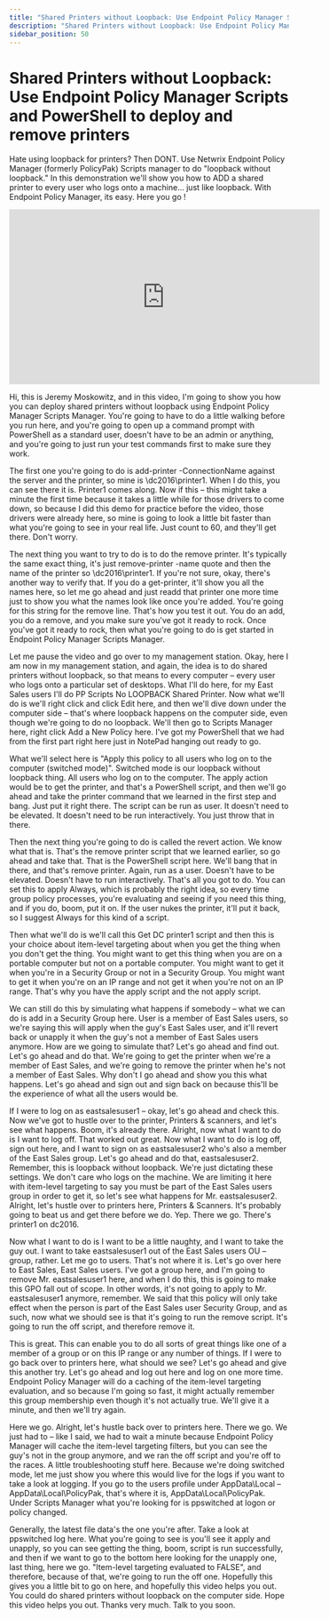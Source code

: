 ```yaml
---
title: "Shared Printers without Loopback: Use Endpoint Policy Manager Scripts and PowerShell to deploy and remove printers"
description: "Shared Printers without Loopback: Use Endpoint Policy Manager Scripts and PowerShell to deploy and remove printers"
sidebar_position: 50
---
```

# Shared Printers without Loopback: Use Endpoint Policy Manager Scripts and PowerShell to deploy and remove printers

Hate using loopback for printers? Then DONT. Use Netwrix Endpoint Policy Manager (formerly
PolicyPak) Scripts manager to do "loopback without loopback." In this demonstration we'll show you
how to ADD a shared printer to every user who logs onto a machine... just like loopback. With
Endpoint Policy Manager, its easy. Here you go !

<iframe width="560" height="315" src="https://www.youtube.com/embed/2B-cc1W2WTU" title="Shared Printers without Loopback: Use Endpoint Policy Manager Scripts and PowerShell to deploy and remove printers" frameborder="0" allow="accelerometer; autoplay; clipboard-write; encrypted-media; gyroscope; picture-in-picture; web-share" allowfullscreen="1"></iframe>

Hi, this is Jeremy Moskowitz, and in this video, I'm going to show you how you can deploy shared
printers without loopback using Endpoint Policy Manager Scripts Manager. You're going to have to do
a little walking before you run here, and you're going to open up a command prompt with PowerShell
as a standard user, doesn't have to be an admin or anything, and you're going to just run your test
commands first to make sure they work.

The first one you're going to do is add-printer -ConnectionName against the server and the printer,
so mine is \\dc2016\printer1. When I do this, you can see there it is. Printer1 comes along. Now if
this – this might take a minute the first time because it takes a little while for those drivers to
come down, so because I did this demo for practice before the video, those drivers were already
here, so mine is going to look a little bit faster than what you're going to see in your real life.
Just count to 60, and they'll get there. Don't worry.

The next thing you want to try to do is to do the remove printer. It's typically the same exact
thing, it's just remove-printer -name quote and then the name of the printer so \\dc2016\printer1.
If you're not sure, okay, there's another way to verify that. If you do a get-printer, it'll show
you all the names here, so let me go ahead and just readd that printer one more time just to show
you what the names look like once you're added. You're going for this string for the remove line.
That's how you test it out. You do an add, you do a remove, and you make sure you've got it ready to
rock. Once you've got it ready to rock, then what you're going to do is get started in Endpoint
Policy Manager Scripts Manager.

Let me pause the video and go over to my management station. Okay, here I am now in my management
station, and again, the idea is to do shared printers without loopback, so that means to every
computer – every user who logs onto a particular set of desktops. What I'll do here, for my East
Sales users I'll do PP Scripts No LOOPBACK Shared Printer. Now what we'll do is we'll right click
and click Edit here, and then we'll dive down under the computer side – that's where loopback
happens on the computer side, even though we're going to do no loopback. We'll then go to Scripts
Manager here, right click Add a New Policy here. I've got my PowerShell that we had from the first
part right here just in NotePad hanging out ready to go.

What we'll select here is "Apply this policy to all users who log on to the computer (switched
mode)". Switched mode is our loopback without loopback thing. All users who log on to the computer.
The apply action would be to get the printer, and that's a PowerShell script, and then we'll go
ahead and take the printer command that we learned in the first step and bang. Just put it right
there. The script can be run as user. It doesn't need to be elevated. It doesn't need to be run
interactively. You just throw that in there.

Then the next thing you're going to do is called the revert action. We know what that is. That's the
remove printer script that we learned earlier, so go ahead and take that. That is the PowerShell
script here. We'll bang that in there, and that's remove printer. Again, run as a user. Doesn't have
to be elevated. Doesn't have to run interactively. That's all you got to do. You can set this to
apply Always, which is probably the right idea, so every time group policy processes, you're
evaluating and seeing if you need this thing, and if you do, boom, put it on. If the user nukes the
printer, it'll put it back, so I suggest Always for this kind of a script.

Then what we'll do is we'll call this Get DC printer1 script and then this is your choice about
item-level targeting about when you get the thing when you don't get the thing. You might want to
get this thing when you are on a portable computer but not on a portable computer. You might want to
get it when you're in a Security Group or not in a Security Group. You might want to get it when
you're on an IP range and not get it when you're not on an IP range. That's why you have the apply
script and the not apply script.

We can still do this by simulating what happens if somebody – what we can do is add in a Security
Group here. User is a member of East Sales users, so we're saying this will apply when the guy's
East Sales user, and it'll revert back or unapply it when the guy's not a member of East Sales users
anymore. How are we going to simulate that? Let's go ahead and find out. Let's go ahead and do that.
We're going to get the printer when we're a member of East Sales, and we're going to remove the
printer when he's not a member of East Sales. Why don't I go ahead and show you this what happens.
Let's go ahead and sign out and sign back on because this'll be the experience of what all the users
would be.

If I were to log on as eastsalesuser1 – okay, let's go ahead and check this. Now we've got to hustle
over to the printer, Printers & scanners, and let's see what happens. Boom, it's already there.
Alright, now what I want to do is I want to log off. That worked out great. Now what I want to do is
log off, sign out here, and I want to sign on as eastsalesuser2 who's also a member of the East
Sales group. Let's go ahead and do that, eastsalesuser2. Remember, this is loopback without
loopback. We're just dictating these settings. We don't care who logs on the machine. We are
limiting it here with item-level targeting to say you must be part of the East Sales users group in
order to get it, so let's see what happens for Mr. eastsalesuser2. Alright, let's hustle over to
printers here, Printers & Scanners. It's probably going to beat us and get there before we do. Yep.
There we go. There's printer1 on dc2016.

Now what I want to do is I want to be a little naughty, and I want to take the guy out. I want to
take eastsalesuser1 out of the East Sales users OU – group, rather. Let me go to users. That's not
where it is. Let's go over here to East Sales, East Sales users. I've got a group here, and I'm
going to remove Mr. eastsalesuser1 here, and when I do this, this is going to make this GPO fall out
of scope. In other words, it's not going to apply to Mr. eastsalesuser1 anymore, remember. We said
that this policy will only take effect when the person is part of the East Sales user Security
Group, and as such, now what we should see is that it's going to run the remove script. It's going
to run the off script, and therefore remove it.

This is great. This can enable you to do all sorts of great things like one of a member of a group
or on this IP range or any number of things. If I were to go back over to printers here, what should
we see? Let's go ahead and give this another try. Let's go ahead and log out here and log on one
more time. Endpoint Policy Manager will do a caching of the item-level targeting evaluation, and so
because I'm going so fast, it might actually remember this group membership even though it's not
actually true. We'll give it a minute, and then we'll try again.

Here we go. Alright, let's hustle back over to printers here. There we go. We just had to – like I
said, we had to wait a minute because Endpoint Policy Manager will cache the item-level targeting
filters, but you can see the guy's not in the group anymore, and we ran the off script and you're
off to the races. A little troubleshooting stuff here. Because we're doing switched mode, let me
just show you where this would live for the logs if you want to take a look at logging. If you go to
the users profile under AppData\Local – AppData\Local\PolicyPak, that's where it is,
AppData\Local\PolicyPak. Under Scripts Manager what you're looking for is ppswitched at logon or
policy changed.

Generally, the latest file data's the one you're after. Take a look at ppswitched log here. What
you're going to see is you'll see it apply and unapply, so you can see getting the thing, boom,
script is run successfully, and then if we want to go to the bottom here looking for the unapply
one, last thing, here we go. "Item-level targeting evaluated to FALSE", and therefore, because of
that, we're going to run the off one. Hopefully this gives you a little bit to go on here, and
hopefully this video helps you out. You could do shared printers without loopback on the computer
side. Hope this video helps you out. Thanks very much. Talk to you soon.
